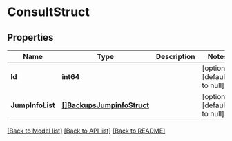 # ConsultStruct

## Properties
Name | Type | Description | Notes
------------ | ------------- | ------------- | -------------
**Id** | **int64** |  | [optional] [default to null]
**JumpInfoList** | [**[]BackupsJumpinfoStruct**](backups_jumpinfo_struct.md) |  | [optional] [default to null]

[[Back to Model list]](../README.md#documentation-for-models) [[Back to API list]](../README.md#documentation-for-api-endpoints) [[Back to README]](../README.md)


